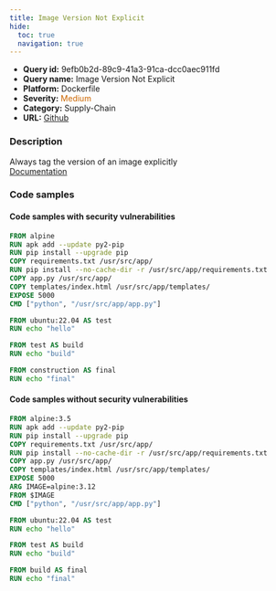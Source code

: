 ```yaml
---
title: Image Version Not Explicit
hide:
  toc: true
  navigation: true
---
```


<style>
  .highlight .hll {
    background-color: #ff171742;
  }
  .md-content {
    max-width: 1100px;
    margin: 0 auto;
  }
</style>

-   **Query id:** 9efb0b2d-89c9-41a3-91ca-dcc0aec911fd
-   **Query name:** Image Version Not Explicit
-   **Platform:** Dockerfile
-   **Severity:** <span style="color:#C60">Medium</span>
-   **Category:** Supply-Chain
-   **URL:** [Github](https://github.com/Checkmarx/kics/tree/master/assets/queries/dockerfile/image_version_not_explicit)

### Description
Always tag the version of an image explicitly<br>
[Documentation](https://docs.docker.com/engine/reference/builder/#from)

### Code samples
#### Code samples with security vulnerabilities
```dockerfile title="Positive test num. 1 - dockerfile file" hl_lines="1"
FROM alpine
RUN apk add --update py2-pip
RUN pip install --upgrade pip
COPY requirements.txt /usr/src/app/
RUN pip install --no-cache-dir -r /usr/src/app/requirements.txt
COPY app.py /usr/src/app/
COPY templates/index.html /usr/src/app/templates/
EXPOSE 5000
CMD ["python", "/usr/src/app/app.py"] 
```
```dockerfile title="Positive test num. 2 - dockerfile file" hl_lines="7"
FROM ubuntu:22.04 AS test
RUN echo "hello"

FROM test AS build
RUN echo "build"

FROM construction AS final
RUN echo "final"
```


#### Code samples without security vulnerabilities
```dockerfile title="Negative test num. 1 - dockerfile file"
FROM alpine:3.5
RUN apk add --update py2-pip
RUN pip install --upgrade pip
COPY requirements.txt /usr/src/app/
RUN pip install --no-cache-dir -r /usr/src/app/requirements.txt
COPY app.py /usr/src/app/
COPY templates/index.html /usr/src/app/templates/
EXPOSE 5000
ARG IMAGE=alpine:3.12
FROM $IMAGE
CMD ["python", "/usr/src/app/app.py"]

```
```dockerfile title="Negative test num. 2 - dockerfile file"
FROM ubuntu:22.04 AS test
RUN echo "hello"

FROM test AS build
RUN echo "build"

FROM build AS final
RUN echo "final"
```
